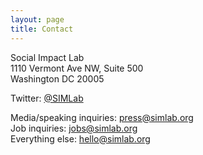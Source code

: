 ```yaml
---
layout: page
title: Contact
---
```

Social Impact Lab  
1110 Vermont Ave NW, Suite 500  
Washington DC 20005  

Twitter: [@SIMLab](http://www.twitter.com/simlab/)

Media/speaking inquiries: press@simlab.org  
Job inquiries: jobs@simlab.org  
Everything else: hello@simlab.org  